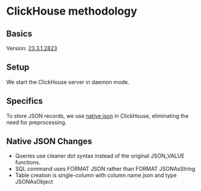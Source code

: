 # ClickHouse methodology

## Basics

Version: [23.3.1.2823][download]

## Setup

We start the ClickHouse server in daemon mode.

## Specifics

To store JSON records, we use [native json][native_json] in ClickHouse, eliminating the need
for preprocessing.

## Native JSON Changes
* Queries use cleaner dot syntax instead of the original JSON_VALUE functions.
* SQL command uses FORMAT JSON rather than FORMAT JSONAsString
* Table creation is single-column with column name json and type JSONAsObject

[download]: https://hub.docker.com/layers/clickhouse/clickhouse-server/23.3.1.2823/images/sha256-b88fd8c71b64d3158751337557ff089ff7b0d1ebf81d9c4c7aa1f0b37a31ee64?context=explore
[direct_io]: https://clickhouse.com/docs/en/operations/settings/settings#min_bytes_to_use_direct_io
[jsonasstring]: https://clickhouse.com/docs/en/interfaces/formats#jsonasstring
[native_json]: https://clickhouse.com/docs/interfaces/formats/JSON

